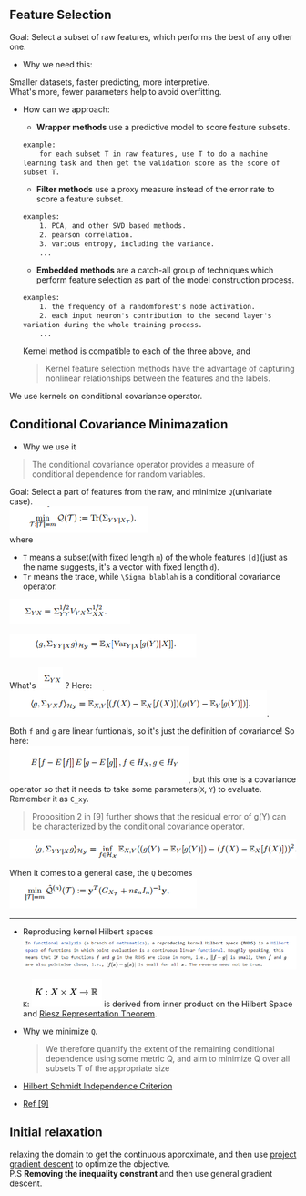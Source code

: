 

## Feature Selection

Goal: Select a subset of raw features, which performs the best of any other one.

- Why we need this:  

Smaller datasets, faster predicting, more interpretive.   
What's more, fewer parameters help to avoid overfitting.  


- How can we approach:
    * **Wrapper methods** use a predictive model to score feature subsets.
    ```
    example:
        for each subset T in raw features, use T to do a machine learning task and then get the validation score as the score of subset T.
    ```    

    * **Filter methods** use a proxy measure instead of the error rate to score a feature subset.
    ```
    examples:
        1. PCA, and other SVD based methods.
        2. pearson correlation.
        3. various entropy, including the variance.
        ...
    ```

    * **Embedded methods** are a catch-all group of techniques which perform feature selection as part of the model construction process.
    ```
    examples:
        1. the frequency of a randomforest's node activation.
        2. each input neuron's contribution to the second layer's variation during the whole training process.
        ...
    ```
    Kernel method is compatible to each of the three above, and
    >  Kernel feature selection methods have the advantage of capturing nonlinear
relationships between the features and the labels. 

We use kernels on conditional covariance operator.

##  Conditional Covariance Minimazation

- Why we use it
> The conditional covariance operator provides a measure of conditional dependence for random
variables.    

Goal: Select a part of features from the raw, and minimize `Q`(univariate case).  
[![min_Q](./img/min_Q_T.png)]()  
where 
- `T` means a subset(with fixed length `m`) of the whole features `[d]`(just as the name suggests, it's a vector with fixed length `d`).
- `Tr` means the trace, while `\Sigma blablah` is a conditional covariance operator.

[![op xy](./img/opxy.PNG)]()

[![cond cov op](./img/op_yyx.PNG)]()

What's [![This](./img/xy.png)]() ?
Here:  
[![cov def](./img/opxy_cov.PNG)]().

Both `f` and `g` are linear funtionals, so it's just the definition of covariance!
So here:   
[![covariance operator](./img/linfn.png)](), but this one is a covariance operator so that it needs to take some parameters(`X`, `Y`) to evaluate. Remember it as `C_xy`.

> Proposition 2 in [9] further shows that the residual error of g(Y) can be characterized
by the conditional covariance operator. 

[![cond cov op apply](./img/op_yyx_apply.PNG)]()


When it comes to a general case, the `Q` becomes  
[![general_Q_T](./img/general_Q_T.png)]()



------------------

- Reproducing kernel Hilbert spaces
[![rkhs](./img/rkhs.png)](https://en.wikipedia.org/wiki/Reproducing_kernel_Hilbert_space)

    `K`: [![K](./img/K.png)]() is derived from inner product on the Hilbert Space and [Riesz Representation Theorem](https://en.wikipedia.org/wiki/Riesz_representation_theorem).





- Why we minimize `Q`.
    >  We therefore quantify the
    extent of the remaining conditional dependence using some metric Q, and aim to minimize Q over
    all subsets T of the appropriate size






- [Hilbert Schmidt Independence Criterion](http://alex.smola.org/talks/taiwan_5.pdf)


- [Ref \[9\]](https://arxiv.org/pdf/0908.1854.pdf)


## Initial relaxation

relaxing the domain to get the continuous approximate, and then use [project gradient descent](https://math.stackexchange.com/questions/571068/what-is-the-difference-between-projected-gradient-descent-and-ordinary-gradient) to optimize the objective.  
P.S **Removing the inequality constrant** and then use general gradient descent.   